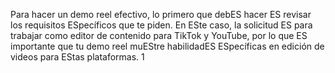 Para hacer un demo reel efectivo, lo primero que debES hacer ES revisar los requisitos ESpecíficos
que te piden. En ESte caso, la solicitud ES para trabajar como editor de contenido para TikTok y
YouTube, por lo que ES importante que tu demo reel muEStre habilidadES ESpecíficas en edición de
videos para EStas plataformas. 1 